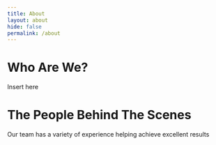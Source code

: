 ```yaml
---
title: About
layout: about
hide: false
permalink: /about
---
```


# Who Are We?

Insert here

# The People Behind The Scenes

Our team has a variety of experience helping achieve excellent results